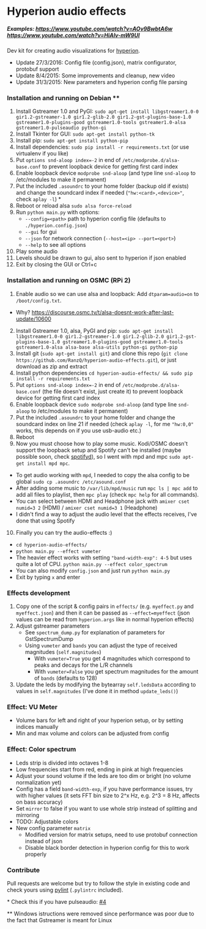 Hyperion audio effects
======================

##### Examples: https://www.youtube.com/watch?v=AOv9BwbtA6w https://www.youtube.com/watch?v=HiAlv-mW9UI

Dev kit for creating audio visualizations for [hyperion](https://github.com/tvdzwan/hyperion).

- Update 27/3/2016: Config file (config.json), matrix configurator, protobuf support
- Update 8/4/2015: Some improvements and cleanup, new video
- Update 31/3/2015: New parameters and hyperion config file parsing

### Installation and running on Debian **

1. Install Gstreamer 1.0 and PyGI: `sudo apt-get install libgstreamer1.0-0 gir1.2-gstreamer-1.0 gir1.2-glib-2.0 gir1.2-gst-plugins-base-1.0 gstreamer1.0-plugins-good gstreamer1.0-tools gstreamer1.0-alsa gstreamer1.0-pulseaudio python-gi`
2. Install Tkinter for GUI: `sudo apt-get install python-tk`
3. Install pip: `sudo apt-get install python-pip`
4. Install dependencies: `sudo pip install -r requirements.txt` (or use virtualenv if you like)
5. Put `options snd-aloop index=-2` in end of `/etc/modprobe.d/alsa-base.conf` to prevent loopback device for getting first card index
6. Enable loopback device `modprobe snd-aloop` (and type line `snd-aloop` to /etc/modules to make it permanent)
7. Put the included `.asoundrc` to your home folder (backup old if exists) and change the soundcard index if needed (`"hw:<card>,<device>"`, check `aplay -l`) *
8. Reboot or reload alsa `sudo alsa force-reload`
9. Run `python main.py` with options:
	- `--config=<path>` path to hyperion config file (defaults to `./hyperion.config.json`)
	- `--gui` for gui
	- `--json` for network connection (`--host=<ip> --port=<port>`)
	- `--help` to see all options
10. Play some audio
11. Levels should be drawn to gui, also sent to hyperion if json enabled
12. Exit by closing the GUI or Ctrl+c

### Installation and running on OSMC (RPi 2)

1. Enable audio so we can use alsa and loopback: Add `dtparam=audio=on` to `/boot/config.txt`.
  - Why? https://discourse.osmc.tv/t/alsa-doesnt-work-after-last-update/10600
2. Install Gstreamer 1.0, alsa, PyGI and pip: `sudo apt-get install libgstreamer1.0-0 gir1.2-gstreamer-1.0 gir1.2-glib-2.0 gir1.2-gst-plugins-base-1.0 gstreamer1.0-plugins-good gstreamer1.0-tools gstreamer1.0-alsa alsa-base alsa-utils python-gi python-pip`
3. Install git (`sudo apt-get install git`) and clone this repo (`git clone https://github.com/RanzQ/hyperion-audio-effects.git`), or just download as zip and extract
4. Install python dependencies `cd hyperion-audio-effects/ && sudo pip install -r requirements.txt`
5. Put `options snd-aloop index=-2` in end of `/etc/modprobe.d/alsa-base.conf` (the file doesn't exist, just create it) to prevent loopback device for getting first card index
6. Enable loopback device `sudo modprobe snd-aloop` (and type line `snd-aloop` to /etc/modules to make it permanent)
7. Put the included `.asoundrc` to your home folder and change the soundcard index on line 21 if needed (check `aplay -l`, for me `"hw:0,0"` works, this depends on if you use usb-audio etc.)
8. Reboot
9. Now you must choose how to play some music. Kodi/OSMC doesn't support the loopback setup and Spotify can't be installed (maybe possible soon, check [spotifyd](https://github.com/Spotifyd/spotifyd)), so I went with mpd and mpc `sudo apt-get install mpd mpc`.
  - To get audio working with `mpd`, I needed to copy the alsa config to be global `sudo cp .asoundrc /etc/asound.conf`
  - After adding some music to `/var/lib/mpd/music` run `mpc ls | mpc add` to add all files to playlist, then `mpc play` (check `mpc help` for all commands).
  - You can select between HDMI and Headphone jack with `amixer cset numid=3 2` (HDMI) / `amixer cset numid=3 1` (Headphone)
  - I didn't find a way to adjust the audio level that the effects receives, I've done that using Spotify
10. Finally you can try the audio-effects :)
  - `cd hyperion-audio-effects/`
  - `python main.py --effect vumeter`
  - The heavier effect works with setting `"band-width-exp": 4-5` but uses quite a lot of CPU. `python main.py --effect color_spectrum`
  - You can also modify `config.json` and just run `python main.py`
  - Exit by typing `x` and enter

### Effects development
1. Copy one of the script & config pairs in `effects/` (e.g. `myeffect.py` and `myeffect.json`) and then it can be passed as `--effect=myeffect` (json values can be read from `hyperion.args` like in normal hyperion effects)
2. Adjust gstreamer parameters
   - See `spectrum_dump.py` for explanation of parameters for GstSpectrumDump
   - Using `vumeter` and `bands` you can adjust the type of received magnitudes (`self.magnitudes`)
      * With `vumeter=True` you get 4 magnitudes which correspond to peaks and decays for the L/R channels
      * With `vumeter=False` you get spectrum magnitudes for the amount of `bands` (defaults to 128)
3. Update the leds by modifying the bytearray `self.ledsData` according to values in `self.magnitudes` (I've done it in method `update_leds()`)

### Effect: VU Meter
- Volume bars for left and right of your hyperion setup, or by setting indices manually
- Min and max volume and colors can be adjusted from config

### Effect: Color spectrum
- Leds strip is divided into octaves 1-8
- Low frequencies start from red, ending in pink at high frequencies
- Adjust your sound volume if the leds are too dim or bright (no volume normalization yet)
- Config has a field `band-width-exp`, if you have performance issues, try with higher values (it sets FFT bin size to 2^x Hz, e.g. 2^3 = 8 Hz, affects on bass accuracy)
- Set `mirror` to false if you want to use whole strip instead of splitting and mirroring
- TODO: Adjustable colors
- New config parameter `matrix`
  - Modified version for matrix setups, need to use protobuf connection instead of json
  - Disable black border detection in hyperion config for this to work properly

### Contribute

Pull requests are welcome but try to follow the style in existing code and check yours using [pylint](https://www.pylint.org/) (`.pylintrc` included).

\* Check this if you have pulseaudio: [#4](https://github.com/RanzQ/hyperion-audio-effects/issues/4#issuecomment-67764593)

\** Windows istructions were removed since performance was poor due to the fact that Gstreamer is meant for Linux
